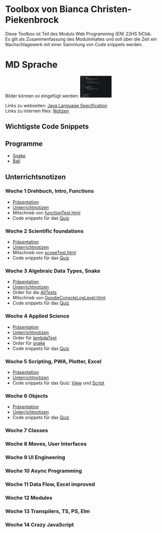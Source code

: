 # Toolbox von Bianca Christen-Piekenbrock

Diese Toolbox ist Teil des Moduls Web Programming (EN) 22HS 5iCbb.<br>
Es gilt als Zusammenfassung des Modulinhaltes und soll über die Zeit ein Nachschlagewerk mit einer
Sammlung von Code snippets werden.

# MD Sprache

Bilder können so eingefügt werden: <img src='images/experiment.png' width='100px'  alt="experiment"/><br>

Links zu
webseiten: [Java Language Specification](https://docs.oracle.com/javase/specs/jls/se8/html/jls-15.html#d5e23464)<br>
Links zu internen files: [Notizen](woche1/Unterrichtsnotizen.md)<br>

## Wichtigste Code Snippets

## Programme

- [Snake](woche1/snake)
- [Ball](woche2/ball)

## Unterrichtsnotizen

### Woche 1 Drehbuch, Intro, Functions

- [Präsentation](praesentationen/WebProgramming_1_Drehbuch_und_Intro.pdf)
- [Unterrichtnotizen](woche1/Unterrichtsnotizen.md)
- Mitschrieb von [functionTest.html](woche1/functionTest.html)
- Code snippets für das [Quiz](woche1/quizCode.html)

### Woche 2 Scientific foundations

- [Präsentation](praesentationen/WebProgramming_2_Lambda.pdf)
- [Unterrichtnotizen](woche2/Unterrichtsnotizen.md)
- Mitschrieb von [scopeTest.html](woche2/scopeTest.html)
- Code snippets für das [Quiz](woche2/quizCode.html)

### Woche 3 Algebraic Data Types, Snake

- [Präsentation](praesentationen/WebProgramming_3_Snake_ADT.pdf)
- [Unterrichtnotizen](woche3/Unterrichtsnotizen.md)
- Order für die [AllTests](woche3/AllTests)
- Mitschrieb von [GoodieConsoleLogLevel.html](woche3/GoodieConsoleLogLevel.html)
- Code snippets für das [Quiz](woche3/quizCode.html)

### Woche 4 Applied Science

- [Präsentation](praesentationen/WebProgramming_4_MapFilterReduce.pdf)
- [Unterrichtnotizen](woche4/Unterrichtsnotizen.md)
- Order für [lambdaTest](woche4/lambda)
- Order für [snake](woche4/snake)
- Code snippets für das [Quiz](woche4/quizCode.html)

### Woche 5 Scripting, PWA, Plotter, Excel

- [Präsentation](praesentationen/WebProgramming_5_Scripting.pdf)
- [Unterrichtnotizen](woche5/Unterrichtsnotizen.md)
- Code snippets für das Quiz: [View](woche5/QuizView.html) und [Script](woche5/quizCode.js)

### Woche 6 Objects

- [Präsentation](praesentationen/WebProgramming_6_Objects.pdf)
- [Unterrichtnotizen](woche6/Unterrichtsnotizen.md)
- Code snippets für das [Quiz](woche6/quizCode.html)

### Woche 7 Classes

### Woche 8 Moves, User Interfaces

### Woche 9 UI Engineering

### Woche 10 Async Programming

### Woche 11 Data Flow, Excel improved

### Woche 12 Modules

### Woche 13 Transpilers, TS, PS, Elm

### Woche 14 Crazy JavaScript